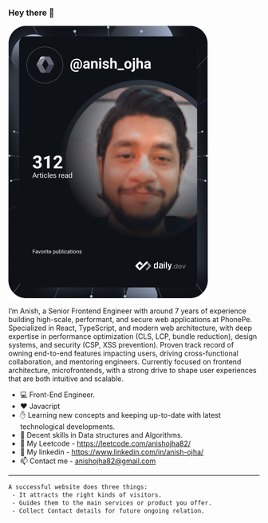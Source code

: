 ### Hey there 👋

<a href="https://app.daily.dev/Anish_Ojha"><img src="https://github.com/Anishgoofle/Anishgoofle/blob/master/devcard.svg" width="400" alt="Anish Ojha's Dev Card"/></a>

I’m Anish, a Senior Frontend Engineer with around 7 years of experience building high-scale, performant, and secure web applications at PhonePe. Specialized in React, TypeScript, and modern web architecture, with deep expertise in performance optimization (CLS, LCP, bundle reduction), design systems, and security (CSP, XSS prevention). Proven track record of owning end-to-end features impacting users, driving cross-functional collaboration, and mentoring engineers. Currently focused on frontend architecture, microfrontends, with a strong drive to shape user experiences that are both intuitive and scalable.


- :computer:     Front-End Engineer.
- :heart:        Javacript
- :raised_hand:  Learning new concepts and keeping up-to-date with latest technological developments.
- :grimacing:    Decent skills in Data structures and Algorithms.
- :star2:        My Leetcode -  https://leetcode.com/anishojha82/
- :eyes:         My linkedin - https://www.linkedin.com/in/anish-ojha/
- :mailbox:      Contact me - anishojha82@gmail.com

---
```
A successful website does three things:                                      
 - It attracts the right kinds of visitors.
 - Guides them to the main services or product you offer.
 - Collect Contact details for future ongoing relation.
